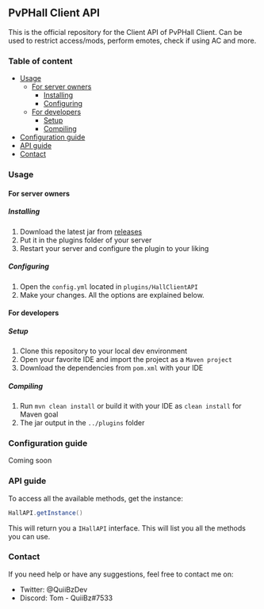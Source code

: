 ## PvPHall Client API

This is the official repository for the Client API of PvPHall Client. Can be used to restrict access/mods, perform emotes, check if using AC and more.

### Table of content
- [Usage](#usage)
  - [For server owners](#for-server-owners)
    - [Installing](#installing)
    - [Configuring](#configuring)
  - [For developers](#for-developers)
    - [Setup](#setup)
    - [Compiling](#compiling)
- [Configuration guide](#configuration-guide)
- [API guide](#api-guide)
- [Contact](#contact)

### Usage

#### For server owners

##### Installing
1) Download the latest jar from [releases](https://github.com/PvPHall/Public-API/releases)
2) Put it in the plugins folder of your server
3) Restart your server and configure the plugin to your liking

##### Configuring
1) Open the `config.yml` located in `plugins/HallClientAPI`
2) Make your changes. All the options are explained below.

#### For developers

##### Setup
1) Clone this repository to your local dev environment
2) Open your favorite IDE and import the project as a `Maven project`
3) Download the dependencies from `pom.xml` with your IDE

##### Compiling
1) Run `mvn clean install` or build it with your IDE as `clean install` for Maven goal
2) The jar output in the `../plugins` folder

### Configuration guide
Coming soon

### API guide
To access all the available methods, get the instance:
```java
HallAPI.getInstance()
```
This will return you a `IHallAPI` interface. This will list you all the methods you can use.

### Contact
If you need help or have any suggestions, feel free to contact me on:
- Twitter: @QuiiBzDev
- Discord: Tom - QuiiBz#7533